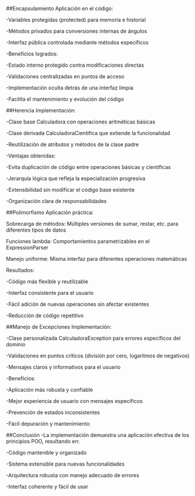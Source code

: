 ##Encapsulamiento
Aplicación en el código:

-Variables protegidas (protected) para memoria e historial

-Métodos privados para conversiones internas de ángulos

-Interfaz pública controlada mediante métodos específicos

-Beneficios logrados:

-Estado interno protegido contra modificaciones directas

-Validaciones centralizadas en puntos de acceso

-Implementación oculta detrás de una interfaz limpia

-Facilita el mantenimiento y evolución del código

##Herencia
Implementación:

-Clase base Calculadora con operaciones aritméticas básicas

-Clase derivada CalculadoraCientifica que extiende la funcionalidad

-Reutilización de atributos y métodos de la clase padre

-Ventajas obtenidas:

-Evita duplicación de código entre operaciones básicas y científicas

-Jerarquía lógica que refleja la especialización progresiva

-Extensibilidad sin modificar el código base existente

-Organización clara de responsabilidades

##Polimorfismo
Aplicación práctica:

Sobrecarga de métodos: Múltiples versiones de sumar, restar, etc. para diferentes tipos de datos

Funciones lambda: Comportamientos parametrizables en el ExpressionParser

Manejo uniforme: Misma interfaz para diferentes operaciones matemáticas

Resultados:

-Código más flexible y reutilizable

-Interfaz consistente para el usuario

-Fácil adición de nuevas operaciones sin afectar existentes

-Reducción de código repetitivo

##Manejo de Excepciones
Implementación:

-Clase personalizada CalculadoraException para errores específicos del dominio

-Validaciones en puntos críticos (división por cero, logaritmos de negativos)

-Mensajes claros y informativos para el usuario

-Beneficios:

-Aplicación más robusta y confiable

-Mejor experiencia de usuario con mensajes específicos

-Prevención de estados inconsistentes

-Fácil depuración y mantenimiento

##Conclusión
-La implementación demuestra una aplicación efectiva de los principios POO, resultando en:

-Código mantenible y organizado

-Sistema extensible para nuevas funcionalidades

-Arquitectura robusta con manejo adecuado de errores

-Interfaz coherente y fácil de usar
